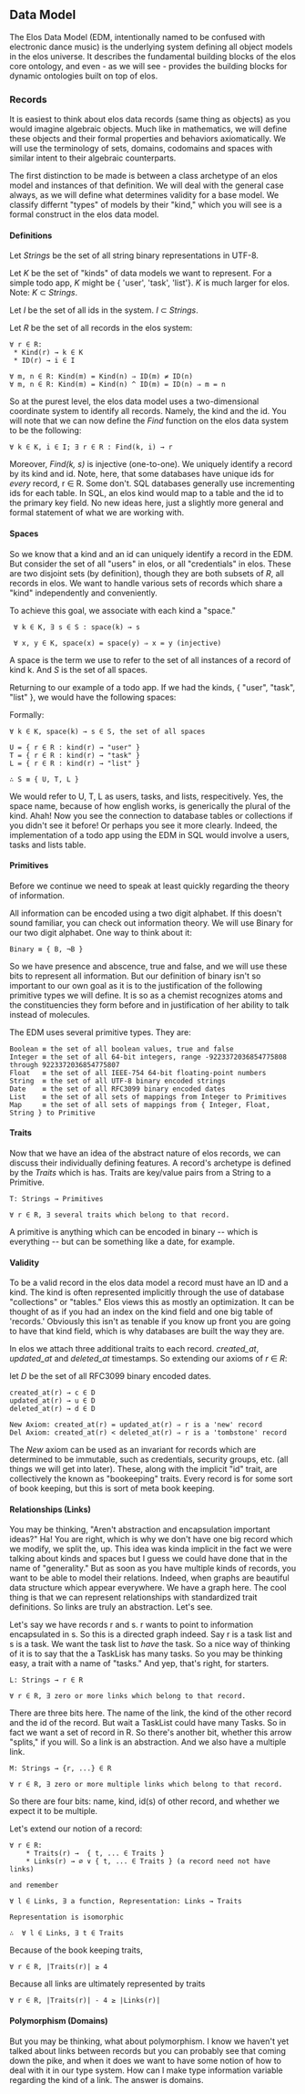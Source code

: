 Data Model
----------

The Elos Data Model (EDM, intentionally named to be confused with electronic dance music) is the underlying system defining all object models in the elos universe. It describes the fundamental building blocks of the elos core ontology, and even - as we will see - provides the building blocks for dynamic ontologies built on top of elos.

### Records

It is easiest to think about elos data records (same thing as objects) as you would imagine algebraic objects. Much like in mathematics, we will define these objects and their formal properties and behaviors axiomatically. We will use the terminology of sets, domains, codomains and spaces with similar intent to their algebraic counterparts.

The first distinction to be made is between a class archetype of an elos model and instances of that definition. We will deal with the general case always, as we will define what determines validity for a base model. We classify differnt "types" of models by their "kind," which you will see is a formal construct in the elos data model.

#### Definitions

Let *Strings* be the set of all string binary representations in UTF-8.

Let *K* be the set of "kinds" of data models we want to represent. For a simple todo app, *K* might be { 'user', 'task', 'list'}. *K* is much larger for elos. Note: *K* ⊂ *Strings*.

Let *I* be the set of all ids in the system. *I* ⊂ *Strings*.

Let *R* be the set of all records in the elos system:

    ∀ r ∈ R:
     * Kind(r) → k ∈ K
     * ID(r) → i ∈ I

    ∀ m, n ∈ R: Kind(m) = Kind(n) ⇒ ID(m) ≠ ID(n)
    ∀ m, n ∈ R: Kind(m) = Kind(n) ^ ID(m) = ID(n) ⇒ m = n

So at the purest level, the elos data model uses a two-dimensional coordinate system to identify all records. Namely, the kind and the id. You will note that we can now define the *Find* function on the elos data system to be the following:

    ∀ k ∈ K, i ∈ I; ∃ r ∈ R : Find(k, i) → r

Moreover, *Find(k, s)* is injective (one-to-one). We uniquely identify a record by its kind and id. Note, here, that some databases have unique ids for _every_ record, r ∈ R. Some don't. SQL databases generally use incrementing ids for each table. In SQL, an elos kind would map to a table and the id to the primary key field. No new ideas here, just a slightly more general and formal statement of what we are working with.

#### Spaces

So we know that a kind and an id can uniquely identify a record in the EDM. But consider the set of all "users" in elos, or all "credentials" in elos. These are two disjoint sets (by definition), though they are both subsets of *R*, all records in elos. We want to handle various sets of records which share a "kind" independently and conveniently.

To achieve this goal, we associate with each kind a "space."

     ∀ k ∈ K, ∃ s ∈ S : space(k) → s

     ∀ x, y ∈ K, space(x) = space(y) ⇒ x = y (injective)

A space is the term we use to refer to the set of all instances of a record of kind k. And *S* is the set of all spaces.

Returning to our example of a todo app. If we had the kinds, { "user", "task", "list" }, we would have the following spaces:

Formally:

    ∀ k ∈ K, space(k) → s ∈ S, the set of all spaces

    U = { r ∈ R : kind(r) → "user" }
    T = { r ∈ R : kind(r) → "task" }
    L = { r ∈ R : kind(r) → "list" }

    ∴ S ≡ { U, T, L }

We would refer to U, T, L as users, tasks, and lists, respecitively. Yes, the space name, because of how english works, is generically the plural of the kind. Ahah! Now you see the connection to database tables or collections if you didn't see it before! Or perhaps you see it more clearly. Indeed, the implementation of a todo app using the EDM in SQL would involve a users, tasks and lists table. 

#### Primitives

Before we continue we need to speak at least quickly regarding the theory of information.

All information can be encoded using a two digit alphabet. If this doesn't sound familiar, you can check out information theory. We will use Binary for our two digit alphabet. One way to think about it:

    Binary ≡ { B, ¬B }

So we have presence and abscence, true and false, and we will use these bits to represent all information. But our definition of binary isn't so important to our own goal as it is to the justification of the following primitive types we will define. It is so as a chemist recognizes atoms and the constituencies they form before and in justification of her ability to talk instead of molecules.

The EDM uses several primitive types. They are:

    Boolean ≡ the set of all boolean values, true and false
    Integer ≡ the set of all 64-bit integers, range -9223372036854775808 through 9223372036854775807
    Float   ≡ the set of all IEEE-754 64-bit floating-point numbers
    String  ≡ the set of all UTF-8 binary encoded strings
    Date    ≡ the set of all RFC3099 binary encoded dates
    List    ≡ the set of all sets of mappings from Integer to Primitives
    Map     ≡ the set of all sets of mappings from { Integer, Float, String } to Primitive

#### Traits

Now that we have an idea of the abstract nature of elos records, we can discuss their individually defining features. A record's archetype is defined by the *Traits* which is has. Traits are key/value pairs from a String to a Primitive.

    T: Strings → Primitives
    
    ∀ r ∈ R, ∃ several traits which belong to that record.

 A primitive is anything which can be encoded in binary -- which is everything -- but can be something like a date, for example.

#### Validity

To be a valid record in the elos data model a record must have an ID and a kind. The kind is often represented implicitly through the use of database "collections" or "tables." Elos views this as mostly an optimization. It can be thought of as if you had an index on the kind field and one big table of 'records.' Obviously this isn't as tenable if you know up front you are going to have that kind field, which is why databases are built the way they are.

In elos we attach three additional traits to each record. *created_at*, *updated_at* and *deleted_at* timestamps. So extending our axioms of *r* ∈ *R*:

let *D* be the set of all RFC3099 binary encoded dates.

    created_at(r) → c ∈ D
    updated_at(r) → u ∈ D
    deleted_at(r) → d ∈ D

    New Axiom: created_at(r) = updated_at(r) ⇒ r is a 'new' record
    Del Axiom: created_at(r) < deleted_at(r) ⇒ r is a 'tombstone' record

The *New* axiom can be used as an invariant for records which are determined to be immutable, such as credentials, security groups, etc. (all things we will get into later). These, along with the implicit "id" trait, are collectively the known as "bookeeping" traits. Every record is for some sort of book keeping, but this is sort of meta book keeping.

#### Relationships (Links)

You may be thinking, "Aren't abstraction and encapsulation important ideas?" Ha! You are right, which is why we don't have one big record which we modify, we split the, up. This idea was kinda implicit in the fact we were talking about kinds and spaces but I guess we could have done that in the name of "generality." But as soon as you have multiple kinds of records, you want to be able to model their relations. Indeed, when graphs are beautiful data structure which appear everywhere. We have a graph here. The cool thing is that we can represent relationships with standardized trait definitions. So links are truly an abstraction. Let's see.

Let's say we have records r and s. r wants to point to information encapsulated in s. So this is a directed graph indeed. Say r is a task list and s is a task. We want the task list to _have_ the task. So a nice way of thinking of it is to say that the a TaskLisk has many tasks. So you may be thinking easy, a trait with a name of "tasks." And yep, that's right, for starters.

    L: Strings → r ∈ R
    
    ∀ r ∈ R, ∃ zero or more links which belong to that record.
    
There are three bits here. The name of the link, the kind of the other record and the id of the record. But wait a TaskList could have many Tasks. So in fact we want a set of record in R. So there's another bit, whether this arrow "splits," if you will. So a link is an abstraction. And we also have a multiple link.

    M: Strings → {r, ...} ∈ R
    
    ∀ r ∈ R, ∃ zero or more multiple links which belong to that record.
    
So there are four bits: name, kind, id(s) of other record, and whether we expect it to be multiple.

Let's extend our notion of a record:

    ∀ r ∈ R:
        * Traits(r) →  { t, ... ∈ Traits }
        * Links(r) → ∅ ∨ { t, ... ∈ Traits } (a record need not have links)
    
    and remember 
    
    ∀ l ∈ Links, ∃ a function, Representation: Links → Traits
    
    Representation is isomorphic
    
    ∴  ∀ l ∈ Links, ∃ t ∈ Traits
    
Because of the book keeping traits, 

    ∀ r ∈ R, |Traits(r)| ≥ 4

Because all links are ultimately represented by traits

    ∀ r ∈ R, |Traits(r)| - 4 ≥ |Links(r)|

#### Polymorphism (Domains)

But you may be thinking, what about polymorphism. I know we haven't yet talked about links between records but you can probably see that coming down the pike, and when it does we want to have some notion of how to deal with it in our type system. How can I make type information variable regarding the kind of a link. The answer is domains.

